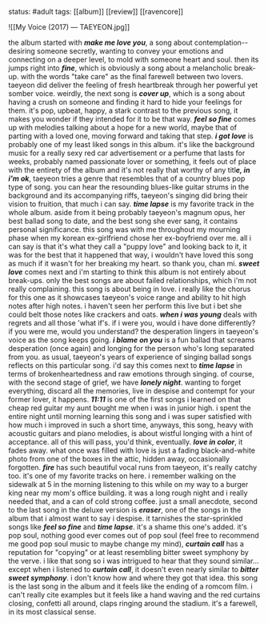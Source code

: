 status: #adult 
tags: [[album]] [[review]] [[ravencore]]

![[My Voice (2017) — TAEYEON.jpg]]

the album started with ***make me love you***, a song about contemplation--desiring someone secretly, wanting to convey your emotions and connecting on a deeper level, to mold with someone heart and soul. then its jumps right into ***fine***, which is obviously a song about a melancholic break-up. with the words "take care" as the final farewell between two lovers. taeyeon did deliver the feeling of fresh heartbreak through her powerful yet somber voice. weirdly, the next song is ***cover up***, which is a song about having a crush on someone and finding it hard to hide your feelings for them. it's pop, upbeat, happy, a stark contrast to the previous song, it makes you wonder if they intended for it to be that way. ***feel so fine*** comes up with melodies talking about a hope for a new world, maybe that of parting with a loved one, moving forward and taking that step. ***i got love*** is probably one of my least liked songs in this album. it's like the background music for a really sexy red car advertisement or a perfume that lasts for weeks, probably named passionate lover or something, it feels out of place with the entirety of the album and it's not really that worthy of any titl***e, in i'm ok***, taeyeon tries a genre that resembles that of a country blues pop type of song. you can hear the resounding blues-like guitar strums in the background and its accompanying riffs, taeyeon's singing did bring their vision to fruition, that much i can say. ***time lapse*** is my favorite track in the whole album. aside from it being probably taeyeon's magnum opus, her best ballad song to date, and the best song she ever sang, it contains personal significance. this song was with me throughout my mourning phase when my korean ex-girlfriend chose her ex-boyfriend over me. all i can say is that it's what they call a "puppy love" and looking back to it, it was for the best that it happened that way, i wouldn't have loved this song as much if it wasn't for her breaking my heart. so thank you, chan mi. ***sweet love*** comes next and i'm starting to think this album is not entirely about break-ups. only the best songs are about failed relationships, which i'm not really complaining. this song is about being in love. i really like the chorus for this one as it showcases taeyeon's voice range and ability to hit high notes after high notes. i haven't seen her perform this live but i bet she could belt those notes like crackers and oats. ***when i was young*** deals with regrets and all those 'what if's. if i were you, would i have done differently? if you were me, would you understand? the desperation lingers in taeyeon's voice as the song keeps going. ***i blame on you*** is a fun ballad that screams desperation (once again) and longing for the person who's long separated from you. as usual, taeyeon's years of experience of singing ballad songs reflects on this particular song. i'd say this comes next to ***time lapse*** in terms of brokenheartedness and raw emotions through singing. of course, with the second stage of grief, we have ***lonely night***. wanting to forget everything, discard all the memories, live in despise and contempt for your former lover, it happens. ***11:11*** is one of the first songs i learned on that cheap red guitar my aunt bought me when i was in junior high. i spent the entire night until morning learning this song and i was super satisfied with how much i improved in such a short time, anyways, this song, heavy with acoustic guitars and piano melodies, is about wistful longing with a hint of acceptance. all of this will pass, you'd think, eventually. ***love in color***, it fades away. what once was filled with love is just a fading black-and-white photo from one of the boxes in the attic, hidden away, occasionally forgotten. ***fire*** has such beautiful vocal runs from taeyeon, it's really catchy too. it's one of my favorite tracks on here. i remember walking on the sidewalk at 5 in the morning listening to this while on my way to a burger king near my mom's office building. it was a long rough night and i really needed that, and a can of cold strong coffee. just a small anecdote, second to the last song in the deluxe version is ***eraser***, one of the songs in the album that i almost want to say i despise. it tarnishes the star-sprinkled songs like ***feel so fine*** and ***time lapse***. it's a shame this one's added. it's pop soul, nothing good ever comes out of pop soul (feel free to recommend me good pop soul music to maybe change my mind), ***curtain call*** has a reputation for "copying" or at least resembling bitter sweet symphony by the verve. i like that song so i was intrigued to hear that they sound similar... except when i listened to ***curtain call***, it doesn't even nearly similar to ***bitter sweet symphony***. i don't know how and where they got that idea. this song is the last song in the album and it feels like the ending of a romcom film. i can't really cite examples but it feels like a hand waving and the red curtains closing, confetti all around, claps ringing around the stadium. it's a farewell, in its most classical sense.